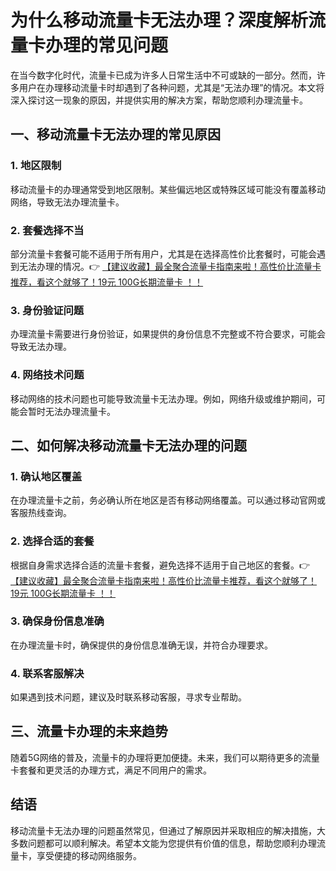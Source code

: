 # 为什么移动流量卡无法办理？深度解析流量卡办理的常见问题

在当今数字化时代，流量卡已成为许多人日常生活中不可或缺的一部分。然而，许多用户在办理移动流量卡时却遇到了各种问题，尤其是“无法办理”的情况。本文将深入探讨这一现象的原因，并提供实用的解决方案，帮助您顺利办理流量卡。

## 一、移动流量卡无法办理的常见原因

### 1. **地区限制**
移动流量卡的办理通常受到地区限制。某些偏远地区或特殊区域可能没有覆盖移动网络，导致无法办理流量卡。

### 2. **套餐选择不当**
部分流量卡套餐可能不适用于所有用户，尤其是在选择高性价比套餐时，可能会遇到无法办理的情况。👉 [【建议收藏】最全聚合流量卡指南来啦！高性价比流量卡推荐，看这个就够了！19元 100G长期流量卡 ！！](https://bit.ly/Liuliangka)

### 3. **身份验证问题**
办理流量卡需要进行身份验证，如果提供的身份信息不完整或不符合要求，可能会导致无法办理。

### 4. **网络技术问题**
移动网络的技术问题也可能导致流量卡无法办理。例如，网络升级或维护期间，可能会暂时无法办理流量卡。

## 二、如何解决移动流量卡无法办理的问题

### 1. **确认地区覆盖**
在办理流量卡之前，务必确认所在地区是否有移动网络覆盖。可以通过移动官网或客服热线查询。

### 2. **选择合适的套餐**
根据自身需求选择合适的流量卡套餐，避免选择不适用于自己地区的套餐。👉 [【建议收藏】最全聚合流量卡指南来啦！高性价比流量卡推荐，看这个就够了！19元 100G长期流量卡 ！！](https://bit.ly/Liuliangka)

### 3. **确保身份信息准确**
在办理流量卡时，确保提供的身份信息准确无误，并符合办理要求。

### 4. **联系客服解决**
如果遇到技术问题，建议及时联系移动客服，寻求专业帮助。

## 三、流量卡办理的未来趋势

随着5G网络的普及，流量卡的办理将更加便捷。未来，我们可以期待更多的流量卡套餐和更灵活的办理方式，满足不同用户的需求。

## 结语

移动流量卡无法办理的问题虽然常见，但通过了解原因并采取相应的解决措施，大多数问题都可以顺利解决。希望本文能为您提供有价值的信息，帮助您顺利办理流量卡，享受便捷的移动网络服务。